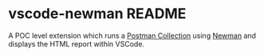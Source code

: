 # vscode-newman README

A POC level extension which runs a [Postman Collection](https://www.getpostman.com/collection) using [Newman](https://github.com/postmanlabs/newman) and displays the HTML report within VSCode.

